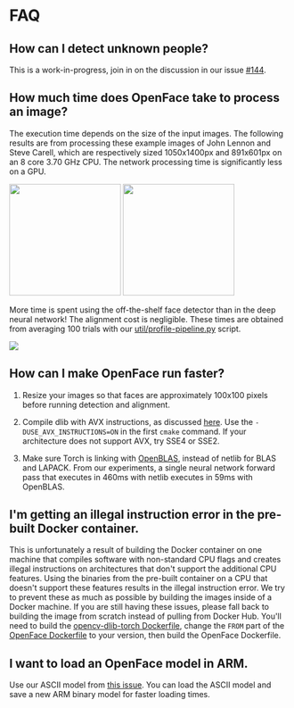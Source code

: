 # FAQ

## How can I detect unknown people?

This is a work-in-progress, join in on the discussion in our issue
[#144](https://github.com/cmusatyalab/openface/issues/144).

## How much time does OpenFace take to process an image?

The execution time depends on the size of the input images.
The following results are from processing these example images
of John Lennon and Steve Carell, which are respectively sized
1050x1400px and 891x601px on an 8 core 3.70 GHz CPU.
The network processing time is significantly less on a GPU.

<img src='https://raw.githubusercontent.com/cmusatyalab/openface/master/images/examples/lennon-1.jpg' height='200px' />
<img src='https://raw.githubusercontent.com/cmusatyalab/openface/master/images/examples/carell.jpg' height='200px' />

More time is spent using the off-the-shelf face detector
than in the deep neural network!
The alignment cost is negligible.
These times are obtained from averaging 100 trials with
our [util/profile-pipeline.py](https://github.com/cmusatyalab/openface/blob/master/util/profile-pipeline.py)
script.
<!-- The standard deviations are low, -->
<!-- see [the raw data](/data/2016-01-19/execution-times.txt). -->

<img src='https://raw.githubusercontent.com/cmusatyalab/openface/master/images/performance.png' />

## How can I make OpenFace run faster?

1. Resize your images so that faces are approximately 100x100 pixels
  before running detection and alignment.

2. Compile dlib with AVX instructions, as discussed
  [here](http://dlib.net/face_landmark_detection_ex.cpp.html).
  Use the `-DUSE_AVX_INSTRUCTIONS=ON` in the first `cmake` command.
  If your architecture does not support AVX, try SSE4 or SSE2.

3. Make sure Torch is linking with [OpenBLAS](http://www.openblas.net/),
   instead of netlib for BLAS and LAPACK.
   From our experiments, a single neural network forward pass that
   executes in 460ms with netlib executes in 59ms with OpenBLAS.

## I'm getting an illegal instruction error in the pre-built Docker container.

This is unfortunately a result of building the Docker container
on one machine that compiles software with non-standard CPU flags
and creates illegal instructions on architectures that don't support
the additional CPU features.
Using the binaries from the pre-built container on a CPU that
doesn't support these features results in the illegal instruction error.
We try to prevent these as much as possible by building the images
inside of a Docker machine.
If you are still having these issues, please fall back to building
the image from scratch instead of pulling from Docker Hub.
You'll need to build the
[opencv-dlib-torch Dockerfile](https://github.com/cmusatyalab/openface/blob/master/opencv-dlib-torch.Dockerfile),
change the `FROM` part of the
[OpenFace Dockerfile](https://github.com/cmusatyalab/openface/blob/master/Dockerfile)
to your version,
then build the OpenFace Dockerfile.

## I want to load an OpenFace model in ARM.

Use our ASCII model from [this issue](https://github.com/cmusatyalab/openface/issues/42).
You can load the ASCII model and save a new ARM binary model
for faster loading times.
